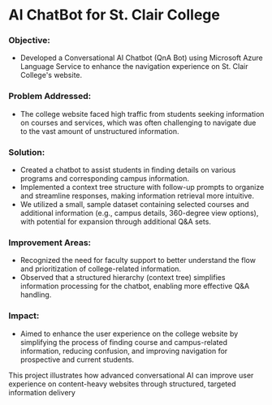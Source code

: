 # AI ChatBot for St. Clair College

### Objective: 
- Developed a Conversational AI Chatbot (QnA Bot) using Microsoft Azure Language Service to enhance the navigation experience on St. Clair College's website.

### Problem Addressed: 
- The college website faced high traffic from students seeking information on courses and services, which was often challenging to navigate due to the vast amount of unstructured information.

### Solution:
- Created a chatbot to assist students in finding details on various programs and corresponding campus information.
- Implemented a context tree structure with follow-up prompts to organize and streamline responses, making information retrieval more intuitive.
- We utilized a small, sample dataset containing selected courses and additional information (e.g., campus details, 360-degree view options), with potential for expansion through additional Q&A sets.

### Improvement Areas:
- Recognized the need for faculty support to better understand the flow and prioritization of college-related information.
- Observed that a structured hierarchy (context tree) simplifies information processing for the chatbot, enabling more effective Q&A handling.

### Impact: 
- Aimed to enhance the user experience on the college website by simplifying the process of finding course and campus-related information, reducing confusion, and improving navigation for prospective and current students.

This project illustrates how advanced conversational AI can improve user experience on content-heavy websites through structured, targeted information delivery
